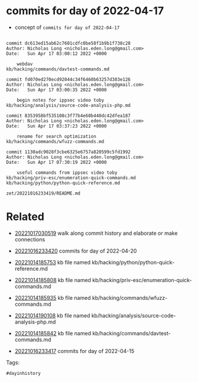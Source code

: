 # commits for day of 2022-04-17

- concept of `commits for day of 2022-04-17`

```

commit dc613ed15ab62c7601cdfc0be58f1b9b1f738c28
Author: Nicholas Long <nicholas.eden.long@gmail.com>
Date:   Sun Apr 17 03:00:12 2022 +0000

    webdav
kb/hacking/commands/davtest-commands.md

commit fd070ed270ecd92044c34f6460b63257d303e126
Author: Nicholas Long <nicholas.eden.long@gmail.com>
Date:   Sun Apr 17 03:00:35 2022 +0000

    begin notes for ippsec video toby
kb/hacking/analysis/source-code-analysis-php.md

commit 8353958bf535108c3f77b4e60b440dc42dfea187
Author: Nicholas Long <nicholas.eden.long@gmail.com>
Date:   Sun Apr 17 03:37:23 2022 +0000

    rename for search optimization
kb/hacking/commands/wfuzz-commands.md

commit 1130adc9028f3cbe6325e6757a820599c5fd1992
Author: Nicholas Long <nicholas.eden.long@gmail.com>
Date:   Sun Apr 17 07:30:19 2022 +0000

    useful commands from ippsec video toby
kb/hacking/priv-esc/enumeration-quick-commands.md
kb/hacking/python/python-quick-reference.md
```

` zet/20221016233419/README.md `

# Related

- [20221017030519](/zet/20221017030519/README.md) walk along commit history and elaborate or make connections

- [20221016233420](/zet/20221016233420/README.md) commits for day of 2022-04-20
- [20221014185753](/zet/20221014185753/README.md) kb file named kb/hacking/python/python-quick-reference.md
- [20221014185808](/zet/20221014185808/README.md) kb file named kb/hacking/priv-esc/enumeration-quick-commands.md
- [20221014185935](/zet/20221014185935/README.md) kb file named kb/hacking/commands/wfuzz-commands.md
- [20221014190108](/zet/20221014190108/README.md) kb file named kb/hacking/analysis/source-code-analysis-php.md
- [20221014185842](/zet/20221014185842/README.md) kb file named kb/hacking/commands/davtest-commands.md
- [20221016233417](/zet/20221016233417/README.md) commits for day of 2022-04-15

Tags:

    #dayinhistory
